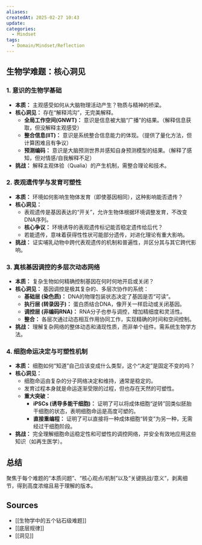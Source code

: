 ```yaml
---
aliases:
createdAt: 2025-02-27 10:43
update:
categories:
  - Mindset
tags:
  - Domain/Mindset/Reflection
---
```


## 生物学难题：核心洞见

### 1. 意识的生物学基础

* **本质：** 主观感受如何从大脑物理活动产生？物质与精神的桥梁。
* **核心洞见：** 存在“解释鸿沟”，无完美解释。
  * **全局工作空间(GNWT)：** 意识是信息被大脑“广播”的结果。（解释信息获取，但没解释主观感受）
  * **整合信息(IIT)：** 意识是系统整合信息能力的体现。（提供了量化方法，但计算困难且有争议）
  * **预测编码：** 意识是大脑预测世界并感知自身预测模型的结果。（解释了感知，但对情感/自我解释不足）
* **挑战：** 解释主观体验（Qualia）的产生机制，需整合理论和技术。

### 2. 表观遗传学与发育可塑性

* **本质：** 环境如何影响生物体发育（即使基因相同），这种影响能否遗传？
* **核心洞见：**
  * 表观遗传是基因表达的“开关”，允许生物体根据环境调整发育，不改变DNA序列。
  * **核心争议：** 环境诱导的表观遗传标记能否稳定遗传给后代？
  * 若能遗传，意味着获得性性状可能部分遗传，对进化理论有重大影响。
* **挑战：** 证实哺乳动物中跨代表观遗传的机制和普遍性，并区分其与其它跨代影响。

### 3. 真核基因调控的多层次动态网络

* **本质：** 复杂生物如何精确控制基因在何时何地开启或关闭？
* **核心洞见：** 基因调控是极其复杂的、多层次协作的系统：
  * **基础层 (染色质)：** DNA的物理包装状态决定了基因是否“可读”。
  * **执行层 (转录因子)：** 蛋白质结合DNA，像开关一样启动或关闭基因。
  * **调控层 (非编码RNA)：** RNA分子也参与调控，增加精细度和灵活性。
  * **整合：** 各层次通过动态相互作用协同工作，实现精确的时间和空间控制。
* **挑战：** 理解复杂网络的整体动态和涌现性质，而非单个组件。需系统生物学方法。

### 4. 细胞命运决定与可塑性机制

* **本质：** 细胞如何“知道”自己应该变成什么类型，这个“决定”是固定不变的吗？
* **核心洞见：**
  * 细胞命运由复杂的分子网络决定和维持，通常是稳定的。
  * 发育过程本身就是命运逐渐受限的过程，但也存在天然的可塑性。
  * **重大突破：**
    * **iPSCs (诱导多能干细胞)：** 证明了可以将成体细胞“逆转”回类似胚胎干细胞的状态，表明细胞命运是高度可塑的。
    * **直接重编程：** 证明了可以直接将一种成体细胞“转变”为另一种，无需经过干细胞阶段。
* **挑战：** 完全理解细胞命运稳定性和可塑性的调控网络，并安全有效地应用这些知识（如再生医学）。

## 总结

聚焦于每个难题的“本质问题”、“核心观点/机制”以及“关键挑战/意义”，剥离细节，得到高度浓缩且易于理解的版本。

## Sources

* [[生物学中的五个钻石级难题]]
* [[底层规律]]
* [[洞见]]
